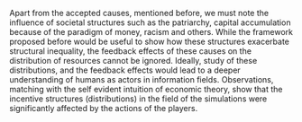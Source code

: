 Apart from the accepted causes, mentioned before, we must note the influence of societal structures such as the patriarchy, capital accumulation because of the paradigm of money, racism and others. While the framework proposed before would be useful to show how these structures exacerbate structural inequality, the feedback effects of these causes on the distribution of resources cannot be ignored. 
Ideally, study of these distributions, and the feedback effects would lead to a deeper understanding of humans as actors in information fields. 
Observations, matching with the self evident intuition of economic theory, show that the incentive structures (distributions) in the field of the simulations were significantly affected by the actions of the players. 